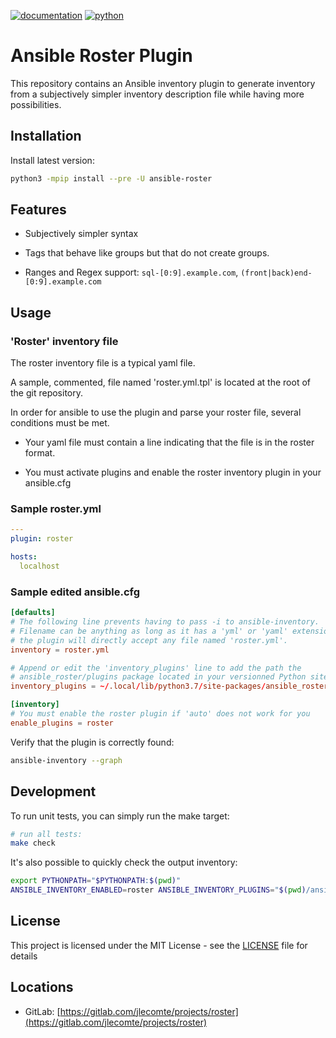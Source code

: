 [![documentation](https://img.shields.io/badge/documentation-html-informational)](https://jlecomte.gitlab.io/projects/roster/index.html)
[![python](https://img.shields.io/badge/python-3.6%20%7C%203.7%20%7C%203.8-informational)](https://pypi.org/project/ansible-roster/)

# Ansible Roster Plugin

This repository contains an Ansible inventory plugin to generate inventory from a subjectively simpler inventory description file while having more possibilities.

## Installation

Install latest version:

~~~bash
python3 -mpip install --pre -U ansible-roster
~~~

## Features

* Subjectively simpler syntax

* Tags that behave like groups but that do not create groups.

* Ranges and Regex support: `sql-[0:9].example.com`, `(front|back)end-[0:9].example.com`

## Usage

### 'Roster' inventory file

The roster inventory file is a typical yaml file.

A sample, commented, file named 'roster.yml.tpl' is located at the root of the git repository.

In order for ansible to use the plugin and parse your roster file, several conditions must be met.

* Your yaml file must contain a line indicating that the file is in the roster format.

* You must activate plugins and enable the roster inventory plugin in your ansible.cfg

### Sample roster.yml

~~~yaml
---
plugin: roster

hosts:
  localhost
~~~

### Sample edited ansible.cfg

~~~toml
[defaults]
# The following line prevents having to pass -i to ansible-inventory.
# Filename can be anything as long as it has a 'yml' or 'yaml' extension although
# the plugin will directly accept any file named 'roster.yml'.
inventory = roster.yml

# Append or edit the 'inventory_plugins' line to add the path the
# ansible_roster/plugins package located in your versionned Python site-packages path.
inventory_plugins = ~/.local/lib/python3.7/site-packages/ansible_roster/plugins

[inventory]
# You must enable the roster plugin if 'auto' does not work for you
enable_plugins = roster
~~~

Verify that the plugin is correctly found:

~~~bash
ansible-inventory --graph
~~~

## Development

To run unit tests, you can simply run the make target:

~~~bash
# run all tests:
make check
~~~

It's also possible to quickly check the output inventory:
~~~bash
export PYTHONPATH="$PYTHONPATH:$(pwd)"
ANSIBLE_INVENTORY_ENABLED=roster ANSIBLE_INVENTORY_PLUGINS="$(pwd)/ansible_roster/plugins/inventory" ansible-inventory --list -i roster.yml
~~~

## License

This project is licensed under the MIT License - see the [LICENSE](LICENSE) file for details

## Locations

  * GitLab: [https://gitlab.com/jlecomte/projects/roster](https://gitlab.com/jlecomte/projects/roster)


